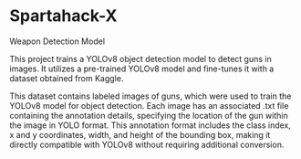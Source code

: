# Spartahack-X
Weapon Detection Model

This project trains a YOLOv8 object detection model to detect guns in images. It utilizes a pre-trained YOLOv8 model and fine-tunes it with a dataset obtained from Kaggle.

This dataset contains labeled images of guns, which were used to train the YOLOv8 model for object detection. Each image has an associated .txt file containing the annotation details, specifying the location of the gun within the image in YOLO format. This annotation format includes the class index, x and y coordinates, width, and height of the bounding box, making it directly compatible with YOLOv8 without requiring additional conversion.
